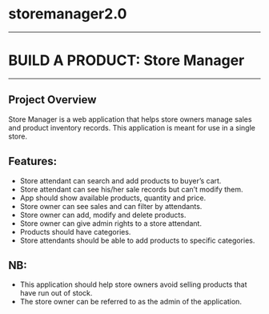 # storemanager2.0
***
# BUILD A PRODUCT: Store Manager
***
## Project Overview
Store Manager is a web application that helps store owners manage sales and product inventory records. This application is meant for use in a single store.

## Features:
* Store attendant can search and add products to buyer’s cart.
* Store attendant can see his/her sale records but can’t modify them.
* App should show available products, quantity and price.
* Store owner can see sales and can filter by attendants.
* Store owner can add, modify and delete products.
* Store owner can give admin rights to a store attendant.
* Products should have categories.
* Store attendants should be able to add products to specific categories.


## NB:
* This application should help store owners avoid selling products that have run out of stock.
* The store owner can be referred to as the admin of the application.


